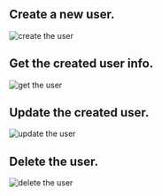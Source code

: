 ## Create a new user.

![create the user]()

## Get the created user info.

![get the user]()

## Update the created user.

![update the user]()

## Delete the user.

![delete the user]()
